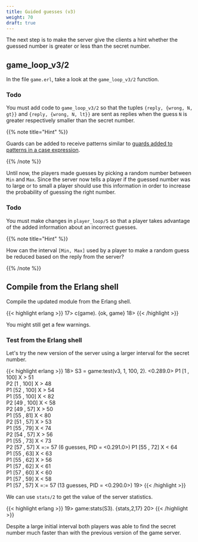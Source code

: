 ```yaml
---
title: Guided guesses (v3)
weight: 70
draft: true
---
```


The next step is to make the server give the clients a hint whether the guessed
number is greater or less than the secret number. 

## game_loop_v3/2

In the file `game.erl`, take a look at the `game_loop_v3/2`  function. 

### Todo

You must add code to `game_loop_v3/2` so that the tuples `{reply, {wrong, N, gt}}`
and `{reply, {wrong, N, lt}}` are sent as replies when the guess `N` is greater
respectively smaller than the secret number.

{{% note title="Hint" %}}

Guards can be added to receive patterns similar to [guards added to
patterns in a case expression][lyse-case-of].

[lyse-case-of]: https://learnyousomeerlang.com/syntax-in-functions#in-case-of
{{% /note %}}

Until now, the players made guesses by picking a random number between `Min` and
`Max`. Since the server now tells a player if the guessed number was to large or
to small a player should use this information in order to increase the
probability of guessing the right number. 

### Todo

You must make changes in `player_loop/5` so that a player takes advantage of the
added information about an incorrect guesses. 

{{% note title="Hint" %}}

How can the interval `[Min, Max]` used by a player to make a random guess be
reduced based on the reply from the server?

{{% /note %}}

## Compile from the Erlang shell

Compile the updated module from the Erlang shell.

{{< highlight erlang >}}
17> c(game).
{ok, game}
18>
{{< /highlight >}}

You might still get a few warnings.

### Test from the Erlang shell

Let's try the new version of the server using a larger interval for the secret
number.

{{< highlight erlang >}}
18> S3 = game:test(v3, 1, 100, 2).
<0.289.0>
P1 [1  , 100] X  >  51  
P2 [1  , 100] X  >  48  
P1 [52 , 100] X  >  54  
P1 [55 , 100] X  <  82  
P2 [49 , 100] X  <  58  
P2 [49 ,  57] X  >  50  
P1 [55 ,  81] X  <  80  
P2 [51 ,  57] X  >  53  
P1 [55 ,  79] X  <  74  
P2 [54 ,  57] X  >  56  
P1 [55 ,  73] X  <  73  
P2 [57 ,  57] X =:= 57  (6 guesses, PID = <0.291.0>)
P1 [55 ,  72] X  <  64  
P1 [55 ,  63] X  <  63  
P1 [55 ,  62] X  >  56  
P1 [57 ,  62] X  <  61  
P1 [57 ,  60] X  <  60  
P1 [57 ,  59] X  <  58  
P1 [57 ,  57] X =:= 57  (13 guesses, PID = <0.290.0>)
19> 
{{< /highlight >}}

We can use `stats/2` to get the value of the server statistics.

{{< highlight erlang >}}
19> game:stats(S3).
{stats,2,17}
20> 
{{< /highlight >}}

Despite a large initial interval both players was able to find the secret
number much faster than with the previous version of the game server. 
